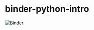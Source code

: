 # binder-python-intro

[![Binder](https://mybinder.org/badge_logo.svg)](https://mybinder.org/v2/gh/sateeshperi/binder-python-intro/main?urlpath=lab)
